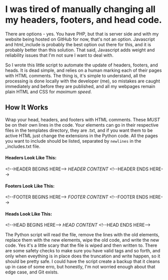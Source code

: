 # I was tired of manually changing all my headers, footers, and head code.

There are options - yes. You have PHP, but that is server side and with my website being hosted on GitHub for now, that's not an option. Javascript and html_include is probably the best option out there for this, and it is probably better than this solution. That said, Javascript adds weight and reliability issues that I'm not sure I want to deal with.

So I wrote this little script to automate the update of headers, footers, and heads. It is dead simple, and relies on a human marking each of their pages with HTML comments. The thing is, it's simple to understand, all the processing is done locally with the developer (me), so mistakes are caught immediately and before they are published, and all my webpages remain plain HTML and CSS for *maximum speed*.

## How It Works

Wrap your head, headers, and footers with HTML comments. These *MUST* be on their own lines in the code. Your elements can go in their respective files in the templates directory, they are .txt, and if you want them to be active HTML just change the extensions in the Python code. All the pages you want to include should be listed, separated by `newlines` in the _includes.txt file.

#### Headers Look Like This:
\<!--HEADER BEGINS HERE-->
*HEADER CONTENT*
\<!--HEADER ENDS HERE-->

#### Footers Look Like This:
\<!--FOOTER BEGINS HERE-->
*FOOTER CONTENT*
\<!--FOOTER ENDS HERE-->

#### Heads Look Like This:
\<!--HEAD BEGINS HERE-->
*HEAD CONTENT*
\<!--HEAD ENDS HERE-->

The Python script will read the file, remove the lines with the old elements, replace them with the new elements, wipe the old code, and write the new code. Yes it's a little scary that the file is wiped and then written to. There are some safety checks to make sure you have valid tags and so forth, and only when eveything is in place does the truncation and write happen, so it should be pretty safe. I could have the script create a backup that it cleans up in case of some erro, but honestly, I'm not worried enough about that edge case, and Git exists.

